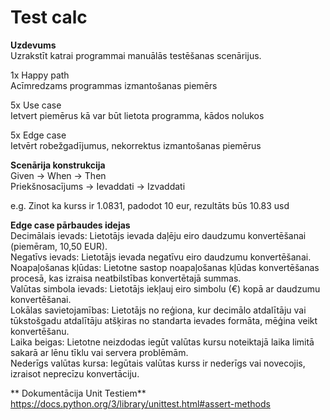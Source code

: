 # Test calc

**Uzdevums**  
Uzrakstīt katrai programmai manuālās testēšanas scenārijus.

1x Happy path  
Acīmredzams programmas izmantošanas piemērs

5x Use case  
Ietvert piemērus kā var būt lietota programma, kādos nolukos

5x Edge case  
Ietvērt robežgadījumus, nekorrektus izmantošanas piemērus

**Scenārija konstrukcija**  
Given -> When -> Then  
Priekšnosacījums -> Ievaddati -> Izvaddati

e.g. Zinot ka kurss ir 1.0831, padodot 10 eur, rezultāts būs 10.83 usd

**Edge case pārbaudes idejas**  
Decimālais ievads: Lietotājs ievada daļēju eiro daudzumu konvertēšanai (piemēram, 10,50 EUR).  
Negatīvs ievads: Lietotājs ievada negatīvu eiro daudzumu konvertēšanai.  
Noapaļošanas kļūdas: Lietotne sastop noapaļošanas kļūdas konvertēšanas procesā, kas izraisa neatbilstības konvertētajā summas.  
Valūtas simbola ievads: Lietotājs iekļauj eiro simbolu (€) kopā ar daudzumu konvertēšanai.  
Lokālas savietojamības: Lietotājs no reģiona, kur decimālo atdalītāju vai tūkstošgadu atdalītāju atšķiras no standarta ievades formāta, mēģina veikt konvertēšanu.  
Laika beigas: Lietotne neizdodas iegūt valūtas kursu noteiktajā laika limitā sakarā ar lēnu tīklu vai servera problēmām.  
Nederīgs valūtas kursa: Iegūtais valūtas kurss ir nederīgs vai novecojis, izraisot neprecīzu konvertāciju.  

  
** Dokumentācija Unit Testiem**  
https://docs.python.org/3/library/unittest.html#assert-methods